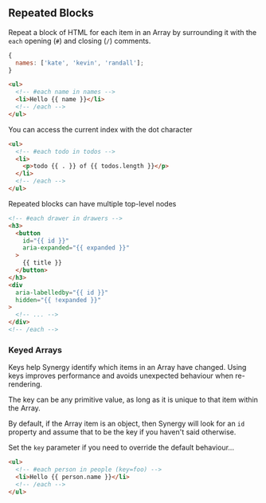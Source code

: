 ## Repeated Blocks

Repeat a block of HTML for each item in an Array
by surrounding it with the `each` opening (`#`)
and closing (`/`) comments.

```js
{
  names: ['kate', 'kevin', 'randall'];
}
```

```html
<ul>
  <!-- #each name in names -->
  <li>Hello {{ name }}</li>
  <!-- /each -->
</ul>
```

You can access the current index with the dot
character

```html
<ul>
  <!-- #each todo in todos -->
  <li>
    <p>todo {{ . }} of {{ todos.length }}</p>
  </li>
  <!-- /each -->
</ul>
```

Repeated blocks can have multiple top-level nodes

```html
<!-- #each drawer in drawers -->
<h3>
  <button
    id="{{ id }}"
    aria-expanded="{{ expanded }}"
  >
    {{ title }}
  </button>
</h3>
<div
  aria-labelledby="{{ id }}"
  hidden="{{ !expanded }}"
>
  <!-- ... -->
</div>
<!-- /each -->
```

### Keyed Arrays

Keys help Synergy identify which items in an Array
have changed. Using keys improves performance and
avoids unexpected behaviour when re-rendering.

The key can be any primitive value, as long as it
is unique to that item within the Array.

By default, if the Array item is an object, then
Synergy will look for an `id` property and assume
that to be the key if you haven't said otherwise.

Set the `key` parameter if you need to override
the default behaviour...

```html
<ul>
  <!-- #each person in people (key=foo) -->
  <li>Hello {{ person.name }}</li>
  <!-- /each -->
</ul>
```
